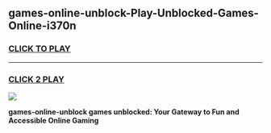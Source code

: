 
## games-online-unblock-Play-Unblocked-Games-Online-i370n
<h3>
<a href="https://premium76.site?title=games-online-unblock&ref=25A">CLICK TO PLAY</a></h3>
<hr>

<h3>
<a href="https://premium76.site?title=games-online-unblock&ref=25A">CLICK 2 PLAY</a>
  
</h3>

<a href="https://premium76.site?title=games-online-unblock&ref=25A"><img src="https://clearcache.store/games.png"></a>


**games-online-unblock games unblocked: Your Gateway to Fun and Accessible Online Gaming**
